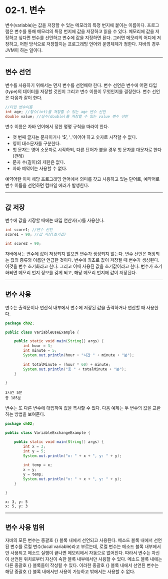 # 02-1. 변수
변수(variable)는 값을 저장할 수 있는 메모리의 특정 번지에 붙이는 이름이다. 
프로그램은 변수를 통해 메모리의 특정 번지에 값을 저장하고 읽을 수 있다. 
메모리에 값을 저장하고 싶다면 변수를 선언하고 변수에 값을 지정하면 된다. 
그러면 메모리의 어디에 저장하고, 어떤 방식으로 저장할지는 프로그래밍 언어와 운영체제가 정한다. 
자바의 경우 JVM이 하는 일이다.
***
## 변수 선언
변수를 사용하기 위해서는 먼저 변수를 선언해야 한다.
변수 선언은 변수에 어떤 타입(type)의 데이터를 저장할 것인지 그리고 변수 이름이 무엇인지를 결정한다.
변수 선언은 다음과 같이 한다.
```java
//타입 변수이름
int age; //정수(int)를 저장할 수 있는 age 변수 선언
double value; //실수(double)를 저장할 수 있는 value 변수 선언
```
변수 이름은 자바 언어에서 정한 명명 규칙을 따라야 한다.

- 첫 번째 글자는 문자이거나 ‘$’, ‘_’이어야 하고 숫자로 시작할 수 없다.
- 영어 대소문자를 구분한다.
- 첫 문자는 영어 소문자로 시작하되, 다른 단어가 붙을 경우 첫 문자를 대문자로 한다(관례)
- 문자 수(길이)의 제한은 없다.
- 자바 예약어는 사용할 수 없다.

예약어란 이미 해당 프로그래밍 언어에서 의미를 갖고 사용하고 있는 단어로, 예약어로 변수 이름을 선언하면 컴파일 에러가 발생한다.
***
## 값 저장
변수에 값을 저장할 때에는 대입 연산자(=)를 사용한다.
```java
int score1; //변수 선언
score1 = 90; //값 저장(초기값)

int score2 = 90;
```
자바에서는 변수에 값이 저장되지 않으면 변수가 생성되지 않는다. 
변수 선언은 저장되는 값의 종류와 이름만 언급한 것이다. 
변수에 최초로 값이 저장될 때 변수가 생성된다. 이것을 변수 초기화라고 한다. 
그리고 이때 사용된 값을 초기값이라고 한다. 
변수가 초기화되면 메모리 번지 정보를 갖게 되고, 해당 메모리 번지에 값이 저장된다.
***
## 변수 사용
변수는 출력문이나 연산식 내부에서 변수에 저장된 값을 출력하거나 연산할 때 사용한다.
```java
package ch02;

public class VariableUseExample {

	public static void main(String[] args) {
		int hour = 3;
		int minute = 5;
		System.out.println(hour + "시간 " + minute + "분");
		
		int totalMinute = (hour * 60) + minute;
		System.out.println("총 " + totalMinute + "분");
	}

}
```
```
3시간 5분
총 185분
```
변수는 또 다른 변수에 대입하여 값을 복사할 수 있다. 
다음 예제는 두 변수의 값을 교환하는 방법을 보여준다.
```java
package ch02;

public class VariableExchangeExample {

	public static void main(String[] args) {
		int x = 3;
		int y = 5;
		System.out.println("x: " + x + ", y: " + y);
		
		int temp = x;
		x = y;
		y = temp;
		System.out.println("x: " + x + ", y: " + y);
	}

}
```
```
x: 3, y: 5
x: 5, y: 3
```
***
## 변수 사용 범위
자바의 모든 변수는 중괄호 {} 블록 내에서 선언되고 사용된다. 
메소드 블록 내에서 선언된 변수를 로컬 변수(local variable)라고 부르는데, 로컬 변수는 메소드 블록 내부에서만 사용되고 메소드 실행이 끝나면 메모리에서 자동으로 없어진다. 
따라서 변수는 자신이 선언된 위치로부터 자신이 속한 블록 내부에서만 사용할 수 있다.
메소드 블록 내에는 다른 중괄호 {} 블록들이 작성될 수 있다. 
이러한 중괄호 {} 블록 내에서 선언된 변수는 해당 중괄호 {} 블록 내에서만 사용이 가능하고 밖에서는 사용할 수 없다.
